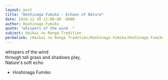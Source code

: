 ```yaml
---
layout: post
title: "Hoshinaga Fumiko - Echoes of Nature"
date: 2024-12-30 12:00:00 -0000
author: Hoshinaga Fumiko
quote: "whispers of the wind  "
subject: Haikai no Renga Tradition
permalink: /Haikai no Renga Tradition/Hoshinaga Fumiko/Hoshinaga Fumiko - Echoes of Nature
---
```


whispers of the wind  
through tall grass and shadows play,  
Nature's soft echo

- Hoshinaga Fumiko
